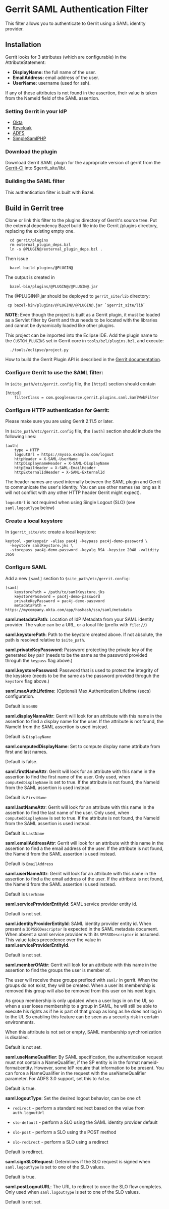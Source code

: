 # Gerrit SAML Authentication Filter

This filter allows you to authenticate to Gerrit using a SAML identity
provider.

## Installation

Gerrit looks for 3 attributes (which are configurable) in the AttributeStatement:

- **DisplayName:** the full name of the user.
- **EmailAddress:** email address of the user.
- **UserName:** username (used for ssh).

If any of these attributes is not found in the assertion, their value is
taken from the NameId field of the SAML assertion.

### Setting Gerrit in your IdP

- [Okta](okta/README.md)
- [Keycloak](keycloak/README.md)
- [ADFS](adfs/README.md)
- [SimpleSamlPHP](simplesamlphp/README.md)

### Download the plugin

Download Gerrit SAML plugin for the appropriate version of gerrit from the [Gerrit-CI](https://gerrit-ci.gerritforge.com/search/?q=saml)
into $gerrit_site/lib/.

### Building the SAML filter

This authentication filter is built with Bazel.

## Build in Gerrit tree

Clone or link this filter to the plugins directory of Gerrit's
source tree. Put the external dependency Bazel build file into
the Gerrit /plugins directory, replacing the existing empty one.

```
  cd gerrit/plugins
  rm external_plugin_deps.bzl
  ln -s @PLUGIN@/external_plugin_deps.bzl .
```

Then issue

```
  bazel build plugins/@PLUGIN@
```

The output is created in

```
  bazel-bin/plugins/@PLUGIN@/@PLUGIN@.jar
```

The @PLUGIN@.jar should be deployed to `gerrit_site/lib` directory:

```
 cp bazel-bin/plugins/@PLUGIN@/@PLUGIN@.jar `$gerrit_site/lib`
```

__NOTE__: Even though the project is built as a Gerrit plugin, it must be loaded
as a Servlet filter by Gerrit and thus needs to be located with the libraries and
cannot be dynamically loaded like other plugins.

This project can be imported into the Eclipse IDE.
Add the plugin name to the `CUSTOM_PLUGINS` set in
Gerrit core in `tools/bzl/plugins.bzl`, and execute:

```
  ./tools/eclipse/project.py
```

How to build the Gerrit Plugin API is described in the [Gerrit documentation](../../../Documentation/dev-bazel.html#_extension_and_plugin_api_jar_files).

### Configure Gerrit to use the SAML filter:
In `$site_path/etc/gerrit.config` file, the `[httpd]` section should contain

```
[httpd]
    filterClass = com.googlesource.gerrit.plugins.saml.SamlWebFilter
```

### Configure HTTP authentication for Gerrit:

Please make sure you are using Gerrit 2.11.5 or later.

In `$site_path/etc/gerrit.config` file, the `[auth]` section should include
the following lines:

```
[auth]
	type = HTTP
    logoutUrl = https://mysso.example.com/logout
    httpHeader = X-SAML-UserName
    httpDisplaynameHeader = X-SAML-DisplayName
    httpEmailHeader = X-SAML-EmailHeader
    httpExternalIdHeader = X-SAML-ExternalId
```

The header names are used internally between the SAML plugin and Gerrit to
communicate the user's identity.  You can use other names (as long as it will
not conflict with any other HTTP header Gerrit might expect).

`logoutUrl` is not required when using Single Logout (SLO) (see `saml.logoutType` below)

### Create a local keystore

In `$gerrit_site/etc` create a local keystore:

```
keytool -genkeypair -alias pac4j -keypass pac4j-demo-password \
  -keystore samlKeystore.jks \
  -storepass pac4j-demo-password -keyalg RSA -keysize 2048 -validity 3650
```

### Configure SAML

Add a new `[saml]` section to `$site_path/etc/gerrit.config`:

```
[saml]
    keystorePath = /path/to/samlKeystore.jks
    keystorePassword = pac4j-demo-password
    privateKeyPassword = pac4j-demo-password
    metadataPath = https://mycompany.okta.com/app/hashash/sso/saml/metadata
```

**saml.metadataPath**: Location of IdP Metadata from your SAML identity provider.
The value can be a URL, or a local file (prefix with `file://`)

**saml.keystorePath**: Path to the keystore created above. If not absolute,
the path is resolved relative to `$site_path`.

**saml.privateKeyPassword**: Password protecting the private key of the generated
key pair (needs to be the same as the password provided throguh the `keypass`
flag above.)

**saml.keystorePassword**: Password that is used to protect the integrity of the
keystore (needs to be the same as the password provided throguh the `keystore`
flag above.)

**saml.maxAuthLifetime**: (Optional) Max Authentication Lifetime (secs) configuration.

Default is `86400`

**saml.displayNameAttr**: Gerrit will look for an attribute with this name in
the assertion to find a display name for the user. If the attribute is not
found, the NameId from the SAML assertion is used instead.

Default is `DisplayName`

**saml.computedDisplayName**: Set to compute display name attribute from first
and last names.

Default is false.

**saml.firstNameAttr**: Gerrit will look for an attribute with this name in
the assertion to find the first name of the user. Only used, when `computedDisplayName`
is set to true. If the attribute is not found, the NameId from the SAML assertion
is used instead.

Default is `FirstName`

**saml.lastNameAttr**: Gerrit will look for an attribute with this name in
the assertion to find the last name of the user. Only used, when `computedDisplayName`
is set to true. If the attribute is not found, the NameId from the SAML assertion
is used instead.

Default is `LastName`

**saml.emailAddressAttr**: Gerrit will look for an attribute with this name in
the assertion to find a the email address of the user. If the attribute is not
found, the NameId from the SAML assertion is used instead.

Default is `EmailAddress`

**saml.userNameAttr**: Gerrit will look for an attribute with this name in the
assertion to find a the email address of the user. If the attribute is not
found, the NameId from the SAML assertion is used instead.

Default is `UserName`

**saml.serviceProviderEntityId**: SAML service provider entity id.

Default is not set.

**saml.identityProviderEntityId**: SAML identity provider entity id.  When present
a `IDPSSODescriptor` is expected in the SAML metadata document.  When absent a
saml service provider with its `SPSSODescriptor` is assumed.
This value takes precedence over the value in **saml.serviceProviderEntityId**.

Default is not set.

**saml.memberOfAttr**: Gerrit will look for an attribute with this name in the
assertion to find the groups the user is member of.

The user will receive these groups prefixed with `saml/` in gerrit.  When the
groups do not exist, they will be created.  When a user its membership is removed
this group will also be removed from this user on his next login.

As group membership is only updated when a user logs in on the UI, so when a
user loses membership to a group in SAML, he will still be able to execute his
rights as if he is part of that group as long as he does not log in to the UI.
So enabling this feature can be seen as a security risk in certain environments.

When this attribute is not set or empty, SAML membership synchronization is disabled.

Default is not set.

**saml.useNameQualifier**: By SAML specification, the authentication request must not contain a NameQualifier,
if the SP entity is in the format nameid-format:entity. However, some IdP require that information to be present.
You can force a NameQualifier in the request with the useNameQualifier parameter. For ADFS 3.0 support,
set this to `false`.

Default is true.

**saml.logoutType**: Set the desired logout behavior, can be one of:

- `redirect` - perform a standard redirect based on the value from `auth.logoutUrl`

- `slo-default` - perform a SLO using the SAML identity provider default

- `slo-post` - perform a SLO using the POST method

- `slo-redirect` - perform a SLO using a redirect

Default is redirect.

**saml.signSLORequest**: Determines if the SLO request is signed when `saml.logoutType`
is set to one of the SLO values.

Default is true.

**saml.postLogoutURL**: The URL to redirect to once the SLO flow completes.  Only used
when `saml.logoutType` is set to one of the SLO values.

Default is not set.
